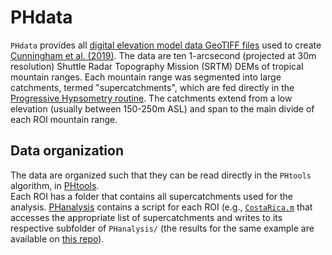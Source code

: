 # PHdata

`PHdata` provides all [digital elevation model data GeoTIFF files](https://mcunningham917.github.io/PHdoc/Data/)
used to create 
[Cunningham et al. (2019)](https://mcunningham917.github.io/PHdoc/Publications).
The data are ten 1-arcsecond (projected at 30m resolution) 
Shuttle Radar Topography Mission (SRTM) DEMs of tropical mountain ranges. 
Each mountain range was segmented into large catchments, termed "supercatchments", 
which are fed directly in the 
[Progressive Hypsometry routine](https://mcunningham917.github.io/PHdoc/Method/). 
The catchments extend from a low elevation (usually between 150-250m ASL) and span 
to the main divide of each ROI mountain range. 

## Data organization

The data are organized such that they can be read directly in the `PHtools` algorithm, in 
[PHtools](https://github.com/mcunningham917/PHtools).  
Each ROI has a folder that contains all supercatchments used for the analysis. 
[PHanalysis](https://github.com/mcunningham917/PHanalysis) contains a script for each ROI 
(e.g.,
[`CostaRica.m`](https://github.com/mcunningham917/PHanalysis/blob/master/CostaRica.m) 
that accesses the appropriate list of supercatchments and writes 
to its respective subfolder of `PHanalysis/` (the results for the same example 
are available on 
[this repo](https://github.com/mcunningham917/PHanalysis/tree/master/CostaRica)). 
